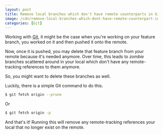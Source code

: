 ```yaml
---
layout: post
title: Remove local branches which don't have remote counterparts in Git
image: /cdn/remove-local-branches-which-dont-have-remote-counterpart-in-git.png
categories: [Git]
---
```


Working with [Git](https://git-scm.com/), it might be the case when you're working on your feature branch, you worked on it and then pushed it onto the remote.

Now, once it is pushed, you may delete that feature branch from your remote because it's needed anymore. Over time, this leads to *zombie* branches scattered around in your local which don't have any remote-tracking references to them anymore. 

So, you might want to delete these branches as well.

Luckily, there is a simple Git command to do this.

```bash
$ git fetch origin --prune
```

Or

```bash
$ git fetch origin -p
```

And that's it! Running this will remove any remote-tracking references your local that no longer exist on the remote.